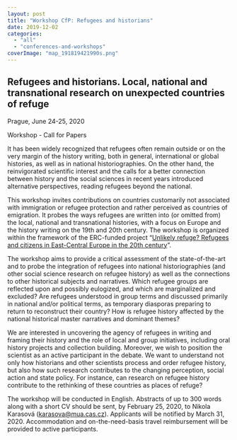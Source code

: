 ```yaml
---
layout: post
title: "Workshop CfP: Refugees and historians"
date: 2019-12-02
categories: 
  - "all"
  - "conferences-and-workshops"
coverImage: "map_191819421990s.png"
---
```


## Refugees and historians. Local, national and transnational research on unexpected countries of refuge

Prague, June 24-25, 2020  

Workshop - Call for Papers

It has been widely recognized that refugees often remain outside or on the very margin of the history writing, both in general, international or global histories, as well as in national historiographies. On the other hand, the reinvigorated scientific interest and the calls for a better connection between history and the social sciences in recent years introduced alternative perspectives, reading refugees beyond the national.

This workshop invites contributions on countries customarily not associated with immigration or refugee protection and rather perceived as countries of emigration. It probes the ways refugees are written into (or omitted from) the local, national and transnational histories, with a focus on Europe and the history writing on the 19th and 20th century. The workshop is organized within the framework of the ERC-funded project “[Unlikely refuge? Refugees and citizens in East-Central Europe in the 20th century](https://www.unlikely-refuge.eu/)”.

The workshop aims to provide a critical assessment of the state-of-the-art and to probe the integration of refugees into national historiographies (and other social science research on refugee history) as well as the connections to other historical subjects and narratives. Which refugee groups are reflected upon and possibly eulogized, and which are marginalized and excluded? Are refugees understood in group terms and discussed primarily in national and/or political terms, as temporary diasporas preparing to return to reconstruct their country? How is refugee history affected by the national historical master narratives and dominant themes?  

We are interested in uncovering the agency of refugees in writing and framing their history and the role of local and group initiatives, including oral history projects and collection building. Moreover, we wish to position the scientist as an active participant in the debate. We want to understand not only how historians and other scientists process and order refugee history, but also how such research contributes to the changing perception, social action and state policy. For instance, can research on refugee history contribute to the rethinking of these countries as places of refuge?  

The workshop will be conducted in English. Abstracts of up to 300 words along with a short CV should be sent, by February 25, 2020, to Nikola Karasová (karasova@mua.cas.cz). Applicants will be notified by March 31, 2020. Accommodation and on-the-need-basis travel reimbursement will be provided to active participants.
